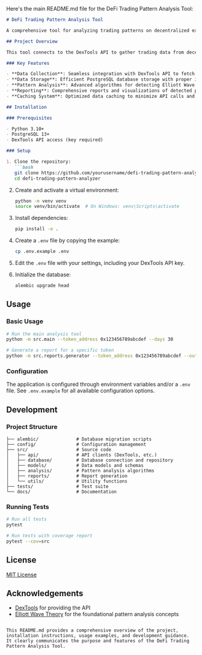 Here's the main README.md file for the DeFi Trading Pattern Analysis Tool:

```markdown
# DeFi Trading Pattern Analysis Tool

A comprehensive tool for analyzing trading patterns on decentralized exchanges using transaction data from DexTools API. This tool detects wave patterns in trading activities and generates detailed reports for traders and analysts.

## Project Overview

This tool connects to the DexTools API to gather trading data from decentralized exchanges, stores it in a PostgreSQL database, and applies specialized algorithms to detect various trading patterns. It provides insights through detailed reports and visualizations.

### Key Features

- **Data Collection**: Seamless integration with DexTools API to fetch real-time and historical trading data
- **Data Storage**: Efficient PostgreSQL database storage with proper indexing for quick access
- **Pattern Analysis**: Advanced algorithms for detecting Elliott Wave patterns and other market movements
- **Reporting**: Comprehensive reports and visualizations of detected patterns
- **Caching System**: Optimized data caching to minimize API calls and improve performance

## Installation

### Prerequisites

- Python 3.10+
- PostgreSQL 13+
- DexTools API access (key required)

### Setup

1. Clone the repository:
   ```bash
   git clone https://github.com/yourusername/defi-trading-pattern-analyzer.git
   cd defi-trading-pattern-analyzer
   ```

2. Create and activate a virtual environment:
   ```bash
   python -m venv venv
   source venv/bin/activate  # On Windows: venv\Scripts\activate
   ```

3. Install dependencies:
   ```bash
   pip install -e .
   ```

4. Create a `.env` file by copying the example:
   ```bash
   cp .env.example .env
   ```

5. Edit the `.env` file with your settings, including your DexTools API key.

6. Initialize the database:
   ```bash
   alembic upgrade head
   ```

## Usage

### Basic Usage

```bash
# Run the main analysis tool
python -m src.main --token_address 0x123456789abcdef --days 30

# Generate a report for a specific token
python -m src.reports.generator --token_address 0x123456789abcdef --output report.pdf
```

### Configuration

The application is configured through environment variables and/or a `.env` file. See `.env.example` for all available configuration options.

## Development

### Project Structure

```
├── alembic/              # Database migration scripts
├── config/               # Configuration management
├── src/                  # Source code
│   ├── api/              # API clients (DexTools, etc.)
│   ├── database/         # Database connection and repository
│   ├── models/           # Data models and schemas
│   ├── analysis/         # Pattern analysis algorithms
│   ├── reports/          # Report generation
│   └── utils/            # Utility functions
├── tests/                # Test suite
└── docs/                 # Documentation
```

### Running Tests

```bash
# Run all tests
pytest

# Run tests with coverage report
pytest --cov=src
```

## License

[MIT License](LICENSE)

## Acknowledgements

- [DexTools](https://www.dextools.io/) for providing the API
- [Elliott Wave Theory](https://en.wikipedia.org/wiki/Elliott_wave_principle) for the foundational pattern analysis concepts
```

This README.md provides a comprehensive overview of the project, installation instructions, usage examples, and development guidance. It clearly communicates the purpose and features of the DeFi Trading Pattern Analysis Tool.